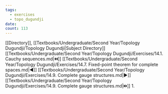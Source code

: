 ```yaml
---
tags:
  - exercises
  - topo_dugundji
date: 
count: 113
---
```

[[Directory]], [[Textbooks/Undergraduate/Second Year/Topology Dugundji/Topology Dugundji|Subject Directory]]
[[Textbooks/Undergraduate/Second Year/Topology Dugundji/Exercises/14.1. Cauchy sequences.md|🞀🞀]] [[Textbooks/Undergraduate/Second Year/Topology Dugundji/Exercises/14.7. Fixed-point theorem for complete spaces.md|◀]] [[Textbooks/Undergraduate/Second Year/Topology Dugundji/Exercises/14.9. Complete gauge structures.md|▶]] [[Textbooks/Undergraduate/Second Year/Topology Dugundji/Exercises/14.9. Complete gauge structures.md|🞂🞂]]
1. 